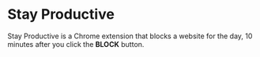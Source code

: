# Stay Productive
Stay Productive is a Chrome extension that blocks a website for the day, 10 minutes after you click the **BLOCK** button.
